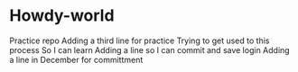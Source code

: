 # Howdy-world
Practice repo
Adding a third line for practice
Trying to get used to this process
So I can learn
Adding a line so I can commit and save login
Adding a line in December for committment
